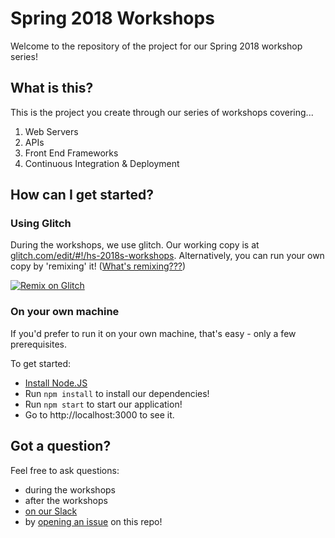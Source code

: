 # Spring 2018 Workshops

Welcome to the repository of the project for our Spring 2018 workshop series!

## What is this?

This is the project you create through our series of workshops covering...

1. Web Servers
2. APIs
3. Front End Frameworks
4. Continuous Integration & Deployment

## How can I get started?

### Using Glitch

During the workshops, we use glitch. Our working copy is at [glitch.com/edit/#!/hs-2018s-workshops](https://glitch.com/edit/#!/hs-2018s-workshops). Alternatively, you can run your own copy by 'remixing' it! ([What's remixing???](https://glitch.com/faq#remix))

[![Remix on Glitch](https://cdn.glitch.com/2703baf2-b643-4da7-ab91-7ee2a2d00b5b%2Fremix-button.svg)](https://glitch.com/edit/#!/import/github/HackSheffield/workshops-project-2018)

### On your own machine

If you'd prefer to run it on your own machine, that's easy - only a few prerequisites.

To get started:

- [Install Node.JS](https://nodejs.org/en/download/)
- Run `npm install` to install our dependencies!
- Run `npm start` to start our application!
- Go to http://localhost:3000 to see it.

## Got a question?

Feel free to ask questions:
- during the workshops
- after the workshops
- [on our Slack](http://slack.hacksheffield.co)
- by [opening an issue](https://github.com/HackSheffield/workshops-project-2018/issues/new) on this repo!
